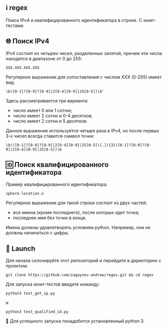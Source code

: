 ## :information_source: regex
Поиск IPv4 и квалифицированного идентификатора в строке. С юнит-тестами.

## 🌐 Поиск IPv4
IPv4 состоит из четырех чисел, разделенных запятой, причем эти числа находятся в диапазоне от 0 до 255:

```
XXX.XXX.XXX.XXX
```

Регулярное выражение для сопоставления с числом XXX (0-255) имеет вид:

```
\b([0-1]?[0-9]?[0-9]|2[0-4][0-9]|25[0-5])\b'
```

Здесь рассматривается три варианта:
- число имеет 0 или 1 сотню;
- число имеет 2 сотни и 0-4 десятков;
- число имеет 2 сотни и 5 десятков.

Данное выражение используется четыре раза в IPv4, но после первых 3-х чисел всегда ставится символ точки:

```
\b(([0-1]?[0-9]?[0-9]|2[0-4][0-9]|25[0-5])[.]){3}([0-1]?[0-9]?[0-9]|2[0-4][0-9]|25[0-5])\b
```


## 🆔 Поиск квалифицированного идентификатора
Пример квалифицированного идентификатора:

```
sphere.location.x
```

Регулярное выражение для такой строки состоит из двух частей:
- все имена (кроме последнего), после которых идет точка;
- последнее имя без точки в конце.

Имена должны удовлетворять условиям python. Например, они не должны начинаться с цифры.

## :rocket: Launch

Для начала склонируйте этот репозиторий и перейдите в директорию с проектом:

```
git clone https://github.com/zagaynov-andrew/regex.git && cd regex
```

Для запуска юнит-тестов введите команду:

```
python3 test_get_ip.py
```

и

```
python3 test_qualified_id.py 
```

:pushpin: Для успешного запуска понадобится установленный python 3
